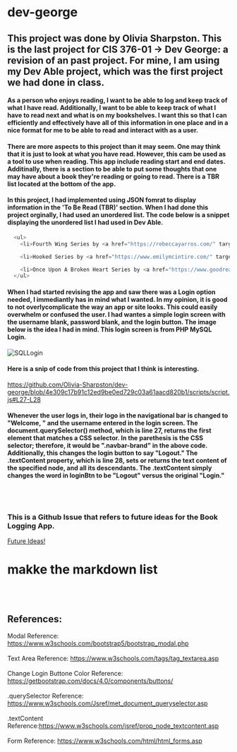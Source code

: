 # dev-george
## This project was done by Olivia Sharpston. This is the last project for CIS 376-01 -> Dev George: a revision of an past project. For mine, I am using my Dev Able project, which was the first project we had done in class.

#### As a person who enjoys reading, I want to be able to log and keep track of what I have read. Additionally, I want to be able to keep track of what I have to read next and what is on my bookshelves. I want this so that I can efficiently and effectively have all of this information in one place and in a nice format for me to be able to read and interact with as a user. 

#### There are more aspects to this project than it may seem. One may think that it is just to look at what you have read. However, this cam be used as a tool to use when reading. This app include reading start and end dates. Additinally, there is a section to be able to put some thoughts that one may have about a book they're reading or going to read. There is a TBR list located at the bottom of the app.

#### In this project, I had implemented using JSON fomrat to display information in the 'To Be Read (TBR)' section. When I had done this project orginally, I had used an unordered list. The code below is a snippet displaying the unordered list I had used in Dev Able.
```javascript
  <ul>
    <li>Fourth Wing Series by <a href="https://rebeccayarros.com/" target="_blank">Rebecca Yarros</a></li>

    <li>Hooked Series by <a href="https://www.emilymcintire.com/" target="_blank">Emily McIntire</a></li>

    <li>Once Upon A Broken Heart Series by <a href="https://www.goodreads.com/author/show/14137787.Stephanie_Garber" target="_blank">Stephanie Garber</a></li>
  </ul>
```

#### When I had started revising the app and saw there was a Login option needed, I immediantly has in mind what I wanted. In my opinion, it is good to not overlycomplicate the way an app or site looks. This could easily overwhelm or confused the user. I had wantes a simple login screen with the username blank, password blank, and the login button. The image below is the idea I had in mind. This login screen is from PHP MySQL Login. 
<img src="https://designmodo.com/wp-content/uploads/2018/12/5-PHP-MySQL-Login-System.jpg" alt="SQLLogin">


#### Here is a snip of code from this project that I think is interesting. 
https://github.com/Olivia-Sharpston/dev-george/blob/4e309c17b91c12ed9be0ed729c03a61aacd820b1/scripts/script.js#L27-L28
#### Whenever the user logs in, their logo in the navigational bar is changed to "Welcome, " and the username entered in the login screen. The document.querySelector() method, which is line 27, returns the first element that matches a CSS selector. In the parethesis is the CSS selector; therefore, it would be ".navbar-brand" in the above code. Additionally, this changes the login button to say "Logout." The .textContent property, which is line 28, sets or returns the text content of the specified node, and all its descendants. The .textContent simply changes the word in loginBtn to be "Logout" versus the original "Login."

<br></br>

### This is a Github Issue that refers to future ideas for the Book Logging App. 
<a href="https://github.com/Olivia-Sharpston/dev-george/issues/1" target="_blank">Future Ideas!</a>
# makke the markdown list

<br></br>

## References:
Modal Reference: https://www.w3schools.com/bootstrap5/bootstrap_modal.php
<br></br>
Text Area Reference: https://www.w3schools.com/tags/tag_textarea.asp
<br></br>
Change Login Buttone Color Reference: https://getbootstrap.com/docs/4.0/components/buttons/
<br></br>
.querySelector Reference: https://www.w3schools.com/Jsref/met_document_queryselector.asp
<br></br>
.textContent Reference:https://www.w3schools.com/jsref/prop_node_textcontent.asp
<br></br>
Form Reference: https://www.w3schools.com/html/html_forms.asp
